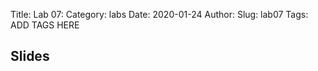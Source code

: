 Title: Lab 07:
Category: labs
Date: 2020-01-24
Author: 
Slug: lab07
Tags: ADD TAGS HERE


## Slides
